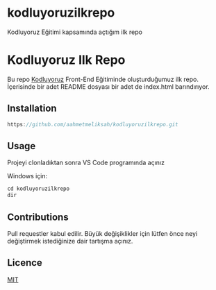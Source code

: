 # kodluyoruzilkrepo
Kodluyoruz Eğitimi kapsamında açtığım ilk repo
# Kodluyoruz Ilk Repo

Bu repo [Kodluyoruz](https://www.kodluyoruz.org/) Front-End Eğitiminde oluşturduğumuz ilk repo. İçerisinde bir adet README dosyası bir adet de index.html barındırıyor.

## Installation

```javascript
https://github.com/aahmetmeliksah/kodluyoruzilkrepo.git
```

## Usage

Projeyi clonladıktan sonra VS Code programında açınız

Windows için:

```javascript
cd kodluyoruzilkrepo
dir
```

## Contributions

Pull requestler kabul edilir. Büyük değişiklikler için lütfen önce neyi değiştirmek istediğinize dair tartışma açınız.

## Licence

[MIT]()
